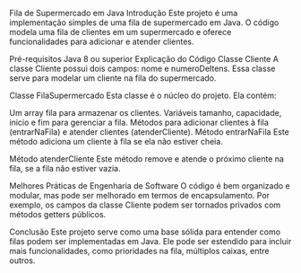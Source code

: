 Fila de Supermercado em Java
Introdução
Este projeto é uma implementação simples de uma fila de supermercado em Java. O código modela uma fila de clientes em um supermercado e oferece funcionalidades para adicionar e atender clientes.

Pré-requisitos
Java 8 ou superior
Explicação do Código
Classe Cliente
A classe Cliente possui dois campos: nome e numeroDeItens. Essa classe serve para modelar um cliente na fila do supermercado.

Classe FilaSupermercado
Esta classe é o núcleo do projeto. Ela contém:

Um array fila para armazenar os clientes.
Variáveis tamanho, capacidade, inicio e fim para gerenciar a fila.
Métodos para adicionar clientes à fila (entrarNaFila) e atender clientes (atenderCliente).
Método entrarNaFila
Este método adiciona um cliente à fila se ela não estiver cheia.

Método atenderCliente
Este método remove e atende o próximo cliente na fila, se a fila não estiver vazia.

Melhores Práticas de Engenharia de Software
O código é bem organizado e modular, mas pode ser melhorado em termos de encapsulamento. Por exemplo, os campos da classe Cliente podem ser tornados privados com métodos getters públicos.

Conclusão
Este projeto serve como uma base sólida para entender como filas podem ser implementadas em Java. Ele pode ser estendido para incluir mais funcionalidades, como prioridades na fila, múltiplos caixas, entre outros.
